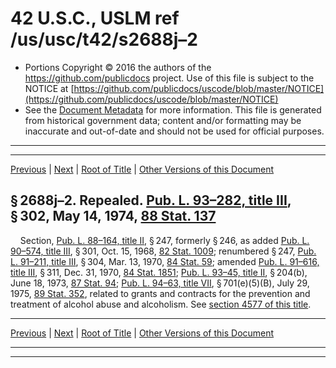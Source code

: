 ---
---

# 42 U.S.C., USLM ref /us/usc/t42/s2688j–2

* Portions Copyright © 2016 the authors of the https://github.com/publicdocs project.
  Use of this file is subject to the NOTICE at [https://github.com/publicdocs/uscode/blob/master/NOTICE](https://github.com/publicdocs/uscode/blob/master/NOTICE)
* See the [Document Metadata](././../../../../..//README.md) for more information.
  This file is generated from historical government data; content and/or formatting may be inaccurate and out-of-date and should not be used for official purposes.

----------
----------

[Previous](./../../../../..//us/usc/t42/ch33/schIII/m__us_usc_t42_s2681...2688j–1.md) | [Next](./../../../../..//us/usc/t42/ch33/schIII/m__us_usc_t42_s2688k...2688o.md) | [Root of Title](./../../../../../) | [Other Versions of this Document](https://publicdocs.github.io/go/links?ns=uslm&ref=%2Fus%2Fusc%2Ft42%2Fs2688j%E2%80%932)

## § 2688j–2. Repealed. [Pub. L. 93–282, title III][/us/pl/93/282/tIII], § 302, May 14, 1974, [88 Stat. 137][/us/stat/88/137]

    Section, [Pub. L. 88–164, title II][/us/pl/88/164/tII], § 247, formerly § 246, as added [Pub. L. 90–574, title III][/us/pl/90/574/tIII], § 301, Oct. 15, 1968, [82 Stat. 1009][/us/stat/82/1009]; renumbered § 247, [Pub. L. 91–211, title III][/us/pl/91/211/tIII], § 304, Mar. 13, 1970, [84 Stat. 59][/us/stat/84/59]; amended [Pub. L. 91–616, title III][/us/pl/91/616/tIII], § 311, Dec. 31, 1970, [84 Stat. 1851][/us/stat/84/1851]; [Pub. L. 93–45, title II][/us/pl/93/45/tII], § 204(b), June 18, 1973, [87 Stat. 94][/us/stat/87/94]; [Pub. L. 94–63, title VII][/us/pl/94/63/tVII], § 701(e)(5)(B), July 29, 1975, [89 Stat. 352][/us/stat/89/352], related to grants and contracts for the prevention and treatment of alcohol abuse and alcoholism. See [section 4577 of this title][/us/usc/t42/s4577].

----------

[Previous](./../../../../..//us/usc/t42/ch33/schIII/m__us_usc_t42_s2681...2688j–1.md) | [Next](./../../../../..//us/usc/t42/ch33/schIII/m__us_usc_t42_s2688k...2688o.md) | [Root of Title](./../../../../../) | [Other Versions of this Document](https://publicdocs.github.io/go/links?ns=uslm&ref=%2Fus%2Fusc%2Ft42%2Fs2688j%E2%80%932)

----------
----------

[/us/pl/93/282/tIII]: https://publicdocs.github.io/go/links?ns=uslm&ref=%2Fus%2Fpl%2F93%2F282%2FtIII
[/us/stat/88/137]: https://publicdocs.github.io/go/links?ns=uslm&ref=%2Fus%2Fstat%2F88%2F137
[/us/pl/88/164/tII]: https://publicdocs.github.io/go/links?ns=uslm&ref=%2Fus%2Fpl%2F88%2F164%2FtII
[/us/pl/90/574/tIII]: https://publicdocs.github.io/go/links?ns=uslm&ref=%2Fus%2Fpl%2F90%2F574%2FtIII
[/us/stat/82/1009]: https://publicdocs.github.io/go/links?ns=uslm&ref=%2Fus%2Fstat%2F82%2F1009
[/us/pl/91/211/tIII]: https://publicdocs.github.io/go/links?ns=uslm&ref=%2Fus%2Fpl%2F91%2F211%2FtIII
[/us/stat/84/59]: https://publicdocs.github.io/go/links?ns=uslm&ref=%2Fus%2Fstat%2F84%2F59
[/us/pl/91/616/tIII]: https://publicdocs.github.io/go/links?ns=uslm&ref=%2Fus%2Fpl%2F91%2F616%2FtIII
[/us/stat/84/1851]: https://publicdocs.github.io/go/links?ns=uslm&ref=%2Fus%2Fstat%2F84%2F1851
[/us/pl/93/45/tII]: https://publicdocs.github.io/go/links?ns=uslm&ref=%2Fus%2Fpl%2F93%2F45%2FtII
[/us/stat/87/94]: https://publicdocs.github.io/go/links?ns=uslm&ref=%2Fus%2Fstat%2F87%2F94
[/us/pl/94/63/tVII]: https://publicdocs.github.io/go/links?ns=uslm&ref=%2Fus%2Fpl%2F94%2F63%2FtVII
[/us/stat/89/352]: https://publicdocs.github.io/go/links?ns=uslm&ref=%2Fus%2Fstat%2F89%2F352
[/us/usc/t42/s4577]: https://publicdocs.github.io/go/links?ns=uslm&ref=%2Fus%2Fusc%2Ft42%2Fs4577


